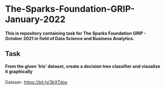 # The-Sparks-Foundation-GRIP-January-2022
#### This is repository containing task for The Sparks Foundation GRIP - October 2021 in field of Data Science and Business Analytics.
## Task
#### From the given ‘Iris’ dataset, create a decision tree classifier and visualize it graphically
Dataset- https://bit.ly/3kXTdox
